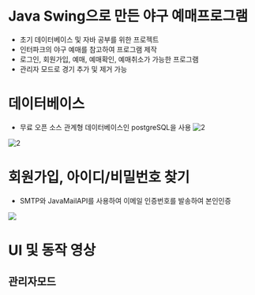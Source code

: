 # Java Swing으로 만든 야구 예매프로그램
- 초기 데이터베이스 및 자바 공부를 위한 프로젝트
- 인터파크의 야구 예매를 참고하여 프로그램 제작
- 로그인, 회원가입, 예매, 예매확인, 예매취소가 가능한 프로그램
- 관리자 모드로 경기 추가 및 제거 가능

# 데이터베이스
- 무료 오픈 소스 관계형 데이터베이스인 postgreSQL을 사용
![2](https://github.com/ajw3351/d/blob/main/1q.png)

![2](https://github.com/ajw3351/d/blob/main/2q.png)

# 회원가입, 아이디/비밀번호 찾기
- SMTP와 JavaMailAPI를 사용하여 이메일 인증번호를 발송하여 본인인증

![ ](https://github.com/ajw3351/d/blob/main/%EB%AF%B8%EB%94%94%EC%96%B41.gif)

# UI 및 동작 영상

## 관리자모드
